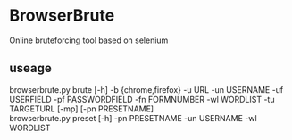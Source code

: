 # BrowserBrute
Online bruteforcing tool based on selenium

## useage
browserbrute.py brute [-h] -b {chrome,firefox} -u URL -un USERNAME -uf USERFIELD -pf PASSWORDFIELD -fn FORMNUMBER -wl WORDLIST -tu TARGETURL [-mp] [-pn PRESETNAME]  
browserbrute.py preset [-h] -pn PRESETNAME -un USERNAME -wl WORDLIST  

